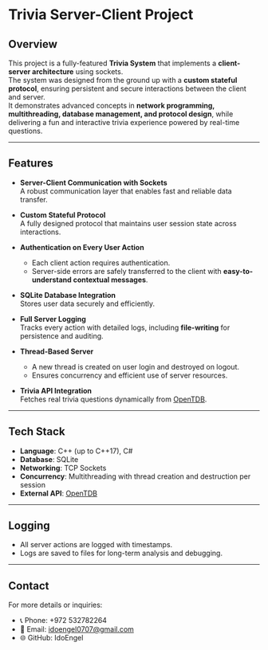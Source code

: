# Trivia Server-Client Project

## Overview
This project is a fully-featured **Trivia System** that implements a **client-server architecture** using sockets.  
The system was designed from the ground up with a **custom stateful protocol**, ensuring persistent and secure interactions between the client and server.  
It demonstrates advanced concepts in **network programming, multithreading, database management, and protocol design**, while delivering a fun and interactive trivia experience powered by real-time questions.

---

## Features
- **Server-Client Communication with Sockets**  
  A robust communication layer that enables fast and reliable data transfer.

- **Custom Stateful Protocol**  
  A fully designed protocol that maintains user session state across interactions.

- **Authentication on Every User Action**  
  - Each client action requires authentication.  
  - Server-side errors are safely transferred to the client with **easy-to-understand contextual messages**.

- **SQLite Database Integration**  
  Stores user data securely and efficiently.  

- **Full Server Logging**  
  Tracks every action with detailed logs, including **file-writing** for persistence and auditing.

- **Thread-Based Server**  
  - A new thread is created on user login and destroyed on logout.  
  - Ensures concurrency and efficient use of server resources.

- **Trivia API Integration**  
  Fetches real trivia questions dynamically from [OpenTDB](https://opentdb.com/).

---

## Tech Stack
- **Language**: C++ (up to C++17), C#
- **Database**: SQLite  
- **Networking**: TCP Sockets  
- **Concurrency**: Multithreading with thread creation and destruction per session  
- **External API**: [OpenTDB](https://opentdb.com/)

---

## Logging
- All server actions are logged with timestamps.
- Logs are saved to files for long-term analysis and debugging.

---

## Contact
For more details or inquiries:
- 📞 Phone: +972 532782264
- 📧 Email: idoengel0707@gmail.com
- 🌐 GitHub: IdoEngel
